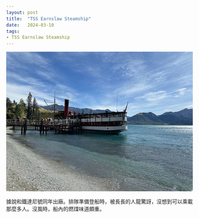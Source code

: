 ```yaml
---
layout: post
title:  "TSS Earnslaw Steamship"
date:   2024-03-10
tags:
- TSS Earnslaw Steamship
---
```

![TSS Earnslaw Steamship](/media/2024-03-10-TSS-Earnslaw-Steamship.jpeg)

據說和鐵達尼號同年出廠。排隊準備登船時，被長長的人龍驚訝，沒想到可以乘載那麼多人。沒風時，船內的燃煤味道頗重。
